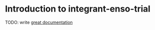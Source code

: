 # Introduction to integrant-enso-trial

TODO: write [great documentation](http://jacobian.org/writing/what-to-write/)
